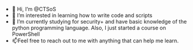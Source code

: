 - 👋 Hi, I’m @CTSoS
- 👀 I’m interested in learning how to write code and scripts
- 🌱 I’m currently studying for security+ and have basic knowledge of the python programming language. Also, I just started a course on PowerShell
- 📫Feel free to reach out to me with anything that can help me learn.

<!---
CTSoS/CTSoS is a ✨ special ✨ repository because its `README.md` (this file) appears on your GitHub profile.
You can click the Preview link to take a look at your changes.
--->
